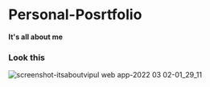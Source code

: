 # Personal-Posrtfolio
**It's all about me**
<h3>Look this</h3>

![screenshot-itsaboutvipul web app-2022 03 02-01_29_11](https://user-images.githubusercontent.com/92398016/156239955-ac7f5744-0aa6-451d-9ddf-bed6c03c4c10.png)

